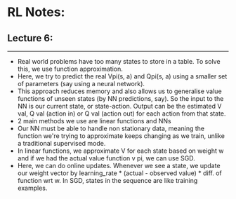 # RL Notes:

## Lecture 6:
---
* Real world problems have too many states to store in a table. To solve this, we use function approximation.
* Here, we try to predict the real Vpi(s, a) and Qpi(s, a) using a smaller set of parameters (say using a neural network). 
* This approach reduces memory and also allows us to generalise value functions of unseen states (by NN predictions, say). So the input to the NN is our current state, or state-action. Output can be the estimated V val, Q val (action in) or Q val (action out) for each action from that state.
* 2 main methods we use are linear functions and NNs
* Our NN must be able to handle non stationary data, meaning the function we're trying to approximate keeps changing as we train, unlike a traditional supervised mode.
* In linear functions, we approximate V for each state based on weight w and if we had the actual value function v pi, we can use SGD.
* Here, we can do online updates. Whenever we see a state, we update our weight vector by learning_rate * (actual - observed value) * diff. of function wrt w. In SGD, states in the sequence are like training examples.